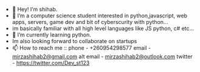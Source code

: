 - 👋 Hey! I’m shihab.
- 👀 I’m a computer science student interested in python,javascript, web apps, servers, game dev and bit of cyberscurity with python... 
- im basically familiar with all high level languages like JS python, c# etc... 
- 🌱 I’m currently learning python.
- Im also looking forward to collaborate on startups
- 📫 How to reach me ::
phone - +260954298577
email - mirzashihab2@gmail.com
alt email - mirzashihab2@outlook.com
twitter - https://twitter.com/Dev_st123

